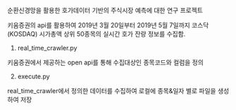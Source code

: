 순환신경망을 활용한 호가데이터 기반의 주식시장 예측에 대한 연구 프로젝트

키움증권의 api를 활용하여 2019년 3월 20일부터 2019년 5월 7일까지 코스닥(KOSDAQ) 시가총액 상위 50종목의 실시간 호가 잔량 정보를 수집함.

1. real_time_crawler.py

키움증권에서 제공하는 open api를 통해 수집대상인 종목코드와 컬럼을 정의

2. execute.py

real_time_crawler에서 정의한 데이터를 수집하여 로컬에 종목&일자 별로 파일을 생성하여 저장
